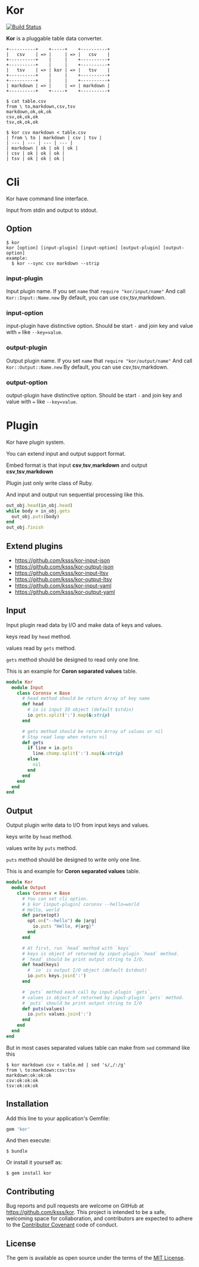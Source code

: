 Kor
===

[![Build Status](https://travis-ci.org/ksss/kor.svg)](https://travis-ci.org/ksss/kor)

**Kor** is a pluggable table data converter.

```
+----------+    +-----+    +----------+
|   csv    | => |     | => |   csv    |
+----------+    |     |    +----------+
+----------+    |     |    +----------+
|   tsv    | => | kor | => |   tsv    |
+----------+    |     |    +----------+
+----------+    |     |    +----------+
| markdown | => |     | => | markdown |
+----------+    +-----+    +----------+
```

```
$ cat table.csv
from \ to,markdown,csv,tsv
markdown,ok,ok,ok
csv,ok,ok,ok
tsv,ok,ok,ok

$ kor csv markdown < table.csv
| from \ to | markdown | csv | tsv |
| --- | --- | --- | --- |
| markdown | ok | ok | ok |
| csv | ok | ok | ok |
| tsv | ok | ok | ok |
```

# Cli

Kor have command line interface.

Input from stdin and output to stdout.

## Option

```
$ kor
kor [option] [input-plugin] [input-option] [output-plugin] [output-option]
example:
  $ kor --sync csv markdown --strip
```

### input-plugin

Input plugin name.
If you set `name` that `require "kor/input/name"` And call `Kor::Input::Name.new`
By default, you can use csv,tsv,markdown.

### input-option

input-plugin have distinctive option.
Should be start `-` and join key and value with `=` like `--key=value`.

### output-plugin

Output plugin name.
If you set `name` that `require "kor/output/name"` And call `Kor::Output::Name.new`
By default, you can use csv,tsv,markdown.

### output-option

output-plugin have distinctive option.
Should be start `-` and join key and value with `=` like `--key=value`.

# Plugin

Kor have plugin system.

You can extend input and output support format.

Embed format is that input **csv**,**tsv**,**markdown** and output **csv**,**tsv**,**markdown**

Plugin just only write class of Ruby.

And input and output run sequential processing like this.

```ruby
out_obj.head(in_obj.head)
while body = in_obj.gets
  out_obj.puts(body)
end
out_obj.finish
```

## Extend plugins

- https://github.com/ksss/kor-input-json
- https://github.com/ksss/kor-output-json
- https://github.com/ksss/kor-input-ltsv
- https://github.com/ksss/kor-output-ltsv
- https://github.com/ksss/kor-input-yaml
- https://github.com/ksss/kor-output-yaml

## Input

Input plugin read data by I/O and make data of keys and values.

keys read by `head` method.

values read by `gets` method.

`gets` method should be designed to read only one line.

This is an example for **Coron separated values** table.

```ruby
module Kor
  module Input
    class Coronsv < Base
      # head method should be return Array of key name
      def head
        # io is input IO object (default $stdin)
        io.gets.split(':').map(&:strip)
      end

      # gets method should be return Array of values or nil
      # Stop read loop when return nil
      def gets
        if line = io.gets
          line.chomp.split(':').map(&:strip)
        else
          nil
        end
      end
    end
  end
end
```

## Output

Output plugin write data to I/O from input keys and values.

keys write by `head` method.

values write by `puts` method.

`puts` method should be designed to write only one line.

This is and example for **Coron separated values** table.

```ruby
module Kor
  module Output
    class Coronsv < Base
      # You can set cli option.
      # $ kor [input-plugin] coronsv --hello=world
      # Hello, world
      def parse(opt)
        opt.on("--hello") do |arg|
          io.puts "Hello, #{arg}"
        end
      end

      # At first, run `head` method with `keys`
      # keys is object of returned by input-plugin `head` method.
      # `head` should be print output string to I/O.
      def head(keys)
        # `io` is output I/O object (default $stdout)
        io.puts keys.join(':')
      end

      # `puts` method each call by input-plugin `gets`.
      # values is object of returned by input-plugin `gets` method.
      # `puts` should be print output string to I/O
      def puts(values)
        io.puts values.join(':')
      end
    end
  end
end
```

But in most cases separated values table can make from `sed` command like this

```shell
$ kor markdown csv < table.md | sed 's/,/:/g'
from \ to:markdown:csv:tsv
markdown:ok:ok:ok
csv:ok:ok:ok
tsv:ok:ok:ok
```

## Installation

Add this line to your application's Gemfile:

```ruby
gem 'kor'
```

And then execute:

    $ bundle

Or install it yourself as:

    $ gem install kor

## Contributing

Bug reports and pull requests are welcome on GitHub at https://github.com/ksss/kor. This project is intended to be a safe, welcoming space for collaboration, and contributors are expected to adhere to the [Contributor Covenant](contributor-covenant.org) code of conduct.


## License

The gem is available as open source under the terms of the [MIT License](http://opensource.org/licenses/MIT).
